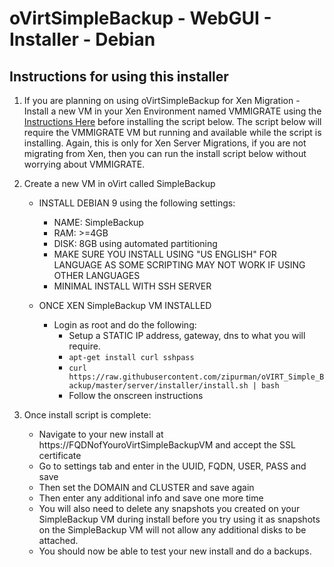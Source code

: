 # oVirtSimpleBackup - WebGUI - Installer - Debian

## Instructions for using this installer

 1. If you are planning on using oVirtSimpleBackup for Xen Migration - Install a new VM in your Xen Environment named VMMIGRATE using the [Instructions Here](https://github.com/zipurman/oVIRT_Simple_Backup/tree/master/server/installer/ovirt-simple-backup-xenvm/README.md) before installing the script below. The script below will require the VMMIGRATE VM but running and available while the script is installing. Again, this is only for Xen Server Migrations, if you are not migrating from Xen, then you can run the install script below without worrying about VMMIGRATE.
 
 2. Create a new VM in oVirt called SimpleBackup
     * INSTALL DEBIAN 9 using the following settings:
         * NAME: SimpleBackup
         * RAM: >=4GB
         * DISK: 8GB using automated partitioning
         * MAKE SURE YOU INSTALL USING "US ENGLISH" FOR LANGUAGE AS SOME SCRIPTING MAY NOT WORK IF USING OTHER LANGUAGES
         * MINIMAL INSTALL WITH SSH SERVER
         
     * ONCE XEN SimpleBackup VM INSTALLED
         * Login as root and do the following:
            * Setup a STATIC IP address, gateway, dns to what you will require.
            * ``apt-get install curl sshpass``
            * ``curl https://raw.githubusercontent.com/zipurman/oVIRT_Simple_Backup/master/server/installer/install.sh | bash``
            * Follow the onscreen instructions
 
 3. Once install script is complete:
    * Navigate to your new install at https://FQDNofYouroVirtSimpleBackupVM and accept the SSL certificate
    * Go to settings tab and enter in the UUID, FQDN, USER, PASS and save
    * Then set the DOMAIN and CLUSTER and save again
    * Then enter any additional info and save one more time
    * You will also need to delete any snapshots you created on your SimpleBackup VM during install before you try using it as snapshots on the SimpleBackup VM will not allow any additional disks to be attached.
    * You should now be able to test your new install and do a backups.
 
 